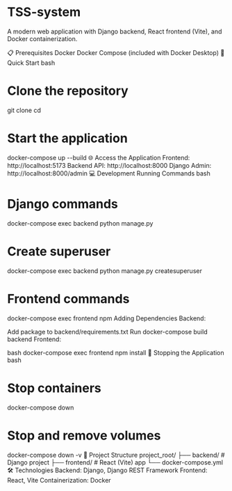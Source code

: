 # TSS-system
A modern web application with Django backend, React frontend (Vite), and Docker containerization.

📋 Prerequisites
Docker
Docker Compose (included with Docker Desktop)
🚀 Quick Start
bash
# Clone the repository
git clone <your-repo-url>
cd <project-directory>

# Start the application
docker-compose up --build
🌐 Access the Application
Frontend: http://localhost:5173
Backend API: http://localhost:8000
Django Admin: http://localhost:8000/admin
💻 Development
Running Commands
bash
# Django commands
docker-compose exec backend python manage.py <command>

# Create superuser
docker-compose exec backend python manage.py createsuperuser

# Frontend commands
docker-compose exec frontend npm <command>
Adding Dependencies
Backend:

Add package to backend/requirements.txt
Run docker-compose build backend
Frontend:

bash
docker-compose exec frontend npm install <package-name>
🛑 Stopping the Application
bash
# Stop containers
docker-compose down

# Stop and remove volumes
docker-compose down -v
🔧 Project Structure
project_root/
├── backend/         # Django project
├── frontend/        # React (Vite) app
└── docker-compose.yml
🛠️ Technologies
Backend: Django, Django REST Framework
Frontend: React, Vite
Containerization: Docker